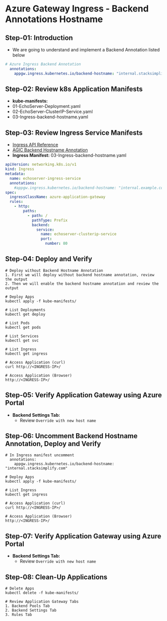 # Azure Gateway Ingress - Backend Annotations Hostname

## Step-01: Introduction
- We are going to understand and implement a Backend Annotation listed below
```yaml
# Azure Ingress Backend Annotation
  annotations:
    appgw.ingress.kubernetes.io/backend-hostname: "internal.stacksimplify.com"   
```

## Step-02: Review k8s Application Manifests
- **kube-manifests:** 
- 01-EchoServer-Deployment.yaml
- 02-EchoServer-ClusterIP-Service.yaml
- 03-Ingress-backend-hostname.yaml

## Step-03: Review Ingress Service Manifests
- [Ingress API Reference](https://kubernetes.io/docs/reference/generated/kubernetes-api/v1.28/)
- [AGIC Backend Hostname Annotation](https://azure.github.io/application-gateway-kubernetes-ingress/annotations/#backend-hostname)
- **Ingress Manifest:** 03-Ingress-backend-hostname.yaml
```yaml
apiVersion: networking.k8s.io/v1
kind: Ingress
metadata:
  name: echoserver-ingress-service
  annotations:
    #appgw.ingress.kubernetes.io/backend-hostname: "internal.example.com"
spec:
  ingressClassName: azure-application-gateway
  rules:
    - http:
        paths:
          - path: /
            pathType: Prefix
            backend:
              service:
                name: echoserver-clusterip-service
                port: 
                  number: 80          
```

## Step-04: Deploy and Verify
```t
# Deploy without Backend Hostname Annotation
1. First we will deploy without backend hostname annotation, review the output 
2. Then we will enable the backend hostname annotation and review the output

# Deploy Apps
kubectl apply -f kube-manifests/

# List Deployments
kubectl get deploy

# List Pods
kubectl get pods

# List Services
kubectl get svc

# List Ingress
kubectl get ingress

# Access Application (curl)
curl http://<INGRESS-IP>/

# Access Application (Browser)
http://<INGRESS-IP>/
```

## Step-05: Verify Application Gateway using Azure Portal
- **Backend Settings Tab:**   
  - Review `Override with new host name`

## Step-06: Uncomment Backend Hostname Annotation, Deploy and Verify
```t
# In Ingress manifest uncomment
  annotations:
    appgw.ingress.kubernetes.io/backend-hostname: "internal.stacksimplify.com"

# Deploy Apps
kubectl apply -f kube-manifests/

# List Ingress
kubectl get ingress

# Access Application (curl)
curl http://<INGRESS-IP>/

# Access Application (Browser)
http://<INGRESS-IP>/
```

## Step-07: Verify Application Gateway using Azure Portal
- **Backend Settings Tab:**   
  - Review `Override with new host name`

## Step-08: Clean-Up Applications
```t
# Delete Apps
kubectl delete -f kube-manifests/

# Review Application Gateway Tabs
1. Backend Pools Tab 
2. Backend Settings Tab
3. Rules Tab
```
